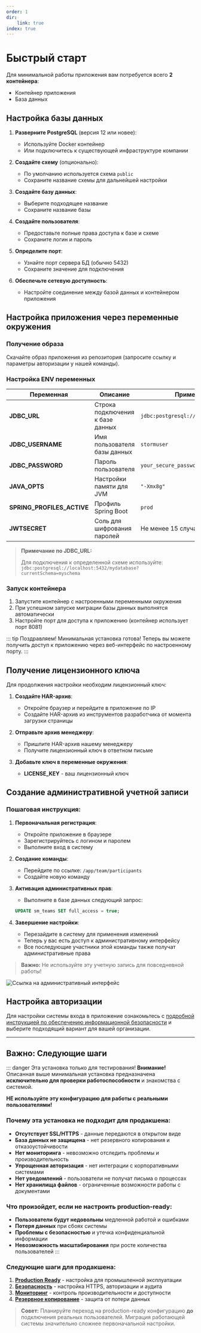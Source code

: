```yaml
---
order: 1
dir:
    link: true
index: true
---
```


# Быстрый старт

Для минимальной работы приложения вам потребуется всего **2 контейнера**:

-   Контейнер приложения
-   База данных

## Настройка базы данных

1. **Разверните PostgreSQL** (версия 12 или новее):

    - Используйте Docker контейнер
    - Или подключитесь к существующей инфраструктуре компании

2. **Создайте схему** (опционально):

    - По умолчанию используется схема `public`
    - Сохраните название схемы для дальнейшей настройки

3. **Создайте базу данных**:

    - Выберите подходящее название
    - Сохраните название базы

4. **Создайте пользователя**:

    - Предоставьте полные права доступа к базе и схеме
    - Сохраните логин и пароль

5. **Определите порт**:

    - Узнайте порт сервера БД (обычно 5432)
    - Сохраните значение для подключения

6. **Обеспечьте сетевую доступность**:
    - Настройте соединение между базой данных и контейнером приложения

## Настройка приложения через переменные окружения

### Получение образа

Скачайте образ приложения из репозитория (запросите ссылку и параметры авторизации у нашей команды).

### Настройка ENV переменных

| Переменная                 | Описание                         | Пример значения                            |
| -------------------------- | -------------------------------- | ------------------------------------------ |
| **JDBC_URL**               | Строка подключения к базе данных | `jdbc:postgresql://192.168.0.6:5432/storm` |
| **JDBC_USERNAME**          | Имя пользователя базы данных     | `stormuser`                                |
| **JDBC_PASSWORD**          | Пароль пользователя              | `your_secure_password`                     |
| **JAVA_OPTS**              | Настройки памяти для JVM         | `"-Xmx8g"`                                 |
| **SPRING_PROFILES_ACTIVE** | Профиль Spring Boot              | `prod`                                     |
| **JWTSECRET**              | Соль для шифрования паролей      | Не менее 15 случайных символов             |

> **Примечание по JDBC_URL:**
>
> Для подключения к определенной схеме используйте:
> `jdbc:postgresql://localhost:5432/mydatabase?currentSchema=myschema`

### Запуск контейнера

1. Запустите контейнер с настроенными переменными окружения
2. При успешном запуске миграции базы данных выполнятся автоматически
3. Настройте порт для доступа к приложению (контейнер использует порт 8081)

::: tip Поздравляем!
Минимальная установка готова! Теперь вы можете получить доступ к приложению через веб-интерфейс по настроенному порту.
:::

## Получение лицензионного ключа

Для продолжения настройки необходим лицензионный ключ:

1. **Создайте HAR-архив**:
    - Откройте браузер и перейдите в приложение по IP
    - Создайте HAR-архив из инструментов разработчика от момента загрузки страницы
2. **Отправьте архив менеджеру**:

    - Пришлите HAR-архив нашему менеджеру
    - Получите лицензионный ключ в ответном письме

3. **Добавьте ключ в переменные окружения**:
    - **LICENSE_KEY** - ваш лицензионный ключ

## Создание административной учетной записи

### Пошаговая инструкция:

1. **Первоначальная регистрация**:

    - Откройте приложение в браузере
    - Зарегистрируйтесь с логином и паролем
    - Выполните вход в систему

2. **Создание команды**:

    - Перейдите по ссылке: `/app/team/participants`
    - Создайте новую команду

3. **Активация административных прав**:

    - Выполните в базе данных следующий запрос:

    ```sql
    UPDATE sm_teams SET full_access = true;
    ```

4. **Завершение настройки**:
    - Перезайдите в систему для применения изменений
    - Теперь у вас есть доступ к административному интерфейсу
    - Все последующие участники этой команды также получат административные права

> **Важно:** Не используйте эту учетную запись для повседневной работы!

![Ссылка на административный интерфейс](admin-link.png)

## Настройка авторизации

Для настройки системы входа в приложение ознакомьтесь с [подробной инструкцией по обеспечению информационной безопасности](/enterprise/security.md) и выберите подходящий вариант для вашей организации.

---

## Важно: Следующие шаги

::: danger Эта установка только для тестирования!
**Внимание!** Описанная выше минимальная установка предназначена **исключительно для проверки работоспособности** и знакомства с системой.

**НЕ используйте эту конфигурацию для работы с реальными пользователями!**

### Почему эта установка не подходит для продакшена:

-   **Отсутствует SSL/HTTPS** - данные передаются в открытом виде
-   **База данных не защищена** - нет резервного копирования и отказоустойчивости
-   **Нет мониторинга** - невозможно отследить проблемы и производительность
-   **Упрощенная авторизация** - нет интеграции с корпоративными системами
-   **Нет уведомлений** - пользователи не получат письма о процессах
-   **Нет хранилища файлов** - ограниченные возможности работы с документами

### Что произойдет, если не настроить production-ready:

-   **Пользователи будут недовольны** медленной работой и ошибками
-   **Потеря данных** при сбоях системы
-   **Проблемы с безопасностью** и утечка конфиденциальной информации
-   **Невозможность масштабирования** при росте количества пользователей
    :::

### Следующие шаги для продакшена:

1. **[Production Ready](/install/PRODUCTION.md)** - настройка для промышленной эксплуатации
2. **[Безопасность](/enterprise/security.md)** - настройка HTTPS, авторизации и аудита
3. **[Мониторинг](/install/MONITORING.md)** - контроль производительности и доступности
4. **[Резервное копирование](/install/BACKUP.md)** - защита от потери данных

> **Совет:** Планируйте переход на production-ready конфигурацию **до** подключения реальных пользователей. Миграция работающей системы значительно сложнее первоначальной настройки.
